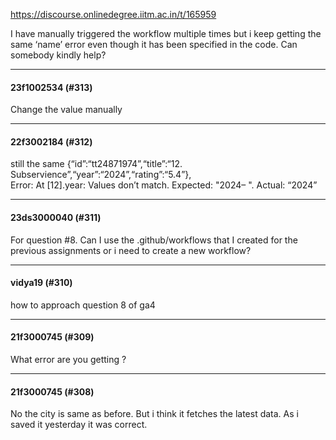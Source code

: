 https://discourse.onlinedegree.iitm.ac.in/t/165959

I have manually triggered the workflow multiple times but i keep getting the same ‘name’ error even though it has been specified in the code. Can somebody kindly help?</p><hr>

<h4>23f1002534 (#313)</h4>
<p>Change the value manually</p><hr>

<h4>22f3002184 (#312)</h4>
<p>still the same   {“id”:“tt24871974”,“title”:“12. Subservience”,“year”:“2024”,“rating”:“5.4”},<br/>
Error: At [12].year: Values don’t match. Expected: "2024– ". Actual: “2024”</p><hr>

<h4>23ds3000040 (#311)</h4>
<p>For question <span class="hashtag-raw">#8</span>. Can I use the .github/workflows that I created for the previous assignments or i need to create a new workflow?</p><hr>

<h4>vidya19 (#310)</h4>
<p>how to approach question 8 of ga4</p><hr>

<h4>21f3000745 (#309)</h4>
<p>What error are you getting ?</p><hr>

<h4>21f3000745 (#308)</h4>
<p>No the city is same as before. But i think it fetches the latest data. As i saved it yesterday it was correct.